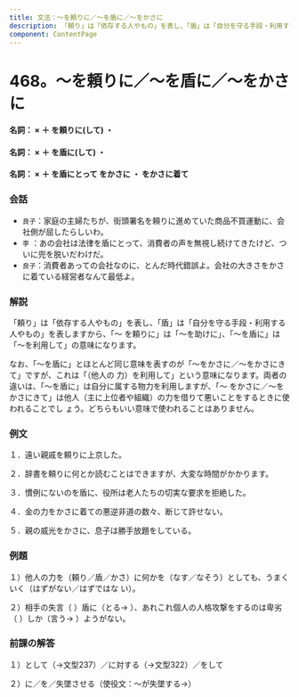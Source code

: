 ```yaml
---
title: 文法：～を頼りに／～を盾に／～をかさに
description: 「頼り」は「依存する人やもの」を表し、「盾」は「自分を守る手段・利用する人やもの」を表しますから、「～ を頼りに」は「～を助けに」、「～を盾に」は「～を利用して」の意味になります。
component: ContentPage
---
```



# 468。～を頼りに／～を盾に／～をかさに
#### 名詞： × ＋ を頼りに(して) ・
#### 名詞： × ＋ を盾に(して) ・
#### 名詞： × ＋ を盾にとって をかさに ・ をかさに着て
### 会話
- `良子`：家庭の主婦たちが、街頭署名を頼りに進めていた商品不買運動に、会社側が屈したらしいわ。
- `李` ：あの会社は法律を盾にとって、消費者の声を無視し続けてきたけど、ついに兜を脱いだわけだ。
- `良子`：消費者あっての会社なのに、とんだ時代錯誤よ。会社の大きさをかさに着ている経営者なんて最低よ。
### 解説
「頼り」は「依存する人やもの」を表し、「盾」は「自分を守る手段・利用する人やもの」を表しますから、「～ を頼りに」は「～を助けに」、「～を盾に」は「～を利用して」の意味になります。

なお、「～を盾に」とほとんど同じ意味を表すのが「～をかさに／～をかさにきて」ですが、これは「（他人の 力）を利用して」という意味になります。両者の違いは、「～を盾に」は自分に属する物力を利用しますが、「～ をかさに／～をかさにきて」は他人（主に上位者や組織）の力を借りて悪いことをするときに使われることでし ょう。どちらもいい意味で使われることはありません。
### 例文
１．遠い親戚を頼りに上京した。

２．辞書を頼りに何とか読むことはできますが、大変な時間がかかります。

３．慣例にないのを盾に、役所は老人たちの切実な要求を拒絶した。

４．金の力をかさに着ての悪逆非道の数々、断じて許せない。

５．親の威光をかさに、息子は勝手放題をしている。
### 例題
１）他人の力を（頼り／盾／かさ）に何かを（なす／なそう）としても、うまくいく（はずがない／はずではな い）。

２）相手の失言（ ）盾に（とる→ ）、あれこれ個人の人格攻撃をするのは卑劣（ ）しか（言う→ ）ようがない。
### 前課の解答
１）として（→文型237）／に対する（→文型322）／をして

２）に／を／失墜させる（使役文：～が失墜する→）
